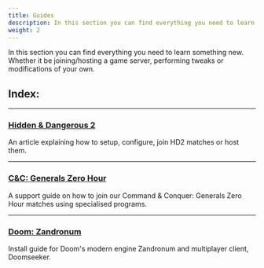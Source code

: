 ```yaml
---
title: Guides
description: In this section you can find everything you need to learn something new. Whether it be joining/hosting a game server, performing tweaks or modifications of your own.
weight: 2
---
```


In this section you can find everything you need to learn something new. Whether it be joining/hosting a game server, performing tweaks or modifications of your own.

## Index:

---

### [Hidden & Dangerous 2](/guides/hd2)  
An article explaining how to setup, configure, join HD2 matches or host them.

---

### [C&C: Generals Zero Hour](/guides/cnczh)
A support guide on how to join our Command & Conquer: Generals Zero Hour matches using specialised programs.

---

### [Doom: Zandronum](/guides/doom)
Install guide for Doom's modern engine Zandronum and multiplayer client, Doomseeker.